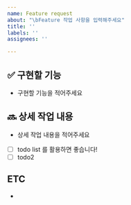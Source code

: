 ```yaml
---
name: Feature request
about: "\bFeature 작업 사항을 입력해주세요"
title: ''
labels: ''
assignees: ''

---
```


## ✅ 구현할 기능
- 구현할 기능을 적어주세요

## 🔜 상세 작업 내용
- 상세 작업 내용을 적어주세요
- [ ] todo list 를 활용하면 좋습니다!
- [ ] todo2

## ETC
-

